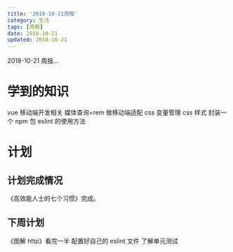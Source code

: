 ```yaml
---
title: '2018-10-21周报'
category: 生活
tags: [周报]
date: 2018-10-21
updated: 2018-10-21
---
```


2018-10-21 周报...

<!-- more -->

# 学到的知识

vue 移动端开发相关
媒体查询+rem 做移动端适配
css 变量管理 css 样式
封装一个 npm 包
eslint 的使用方法

# 计划

## 计划完成情况

《高效能人士的七个习惯》完成。

## 下周计划

《图解 http》看完一半
配置好自己的 eslint 文件
了解单元测试
